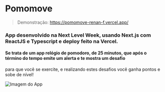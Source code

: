 # Pomomove
> Demonstração: https://pomomove-renan-f.vercel.app/

### App desenvolvido na Next Level Week, usando Next.js com ReactJS e Typescript e deploy feito na Vercel.

#### Se trata de um app relógio de pomodoro, de 25 minutos, que após o término do tempo emite um alerta e te mostra um desafio 
para que você se exercite, e realizando estes desafios você ganha pontos e sobe de nível!

![Imagem do App](https://i.imgur.com/3HpQy5w.png)
